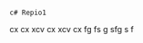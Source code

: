                                                                                                      c# Repio1
cx cx 
xcv cx 
xcv cx 
fg fs g
sfg s f

